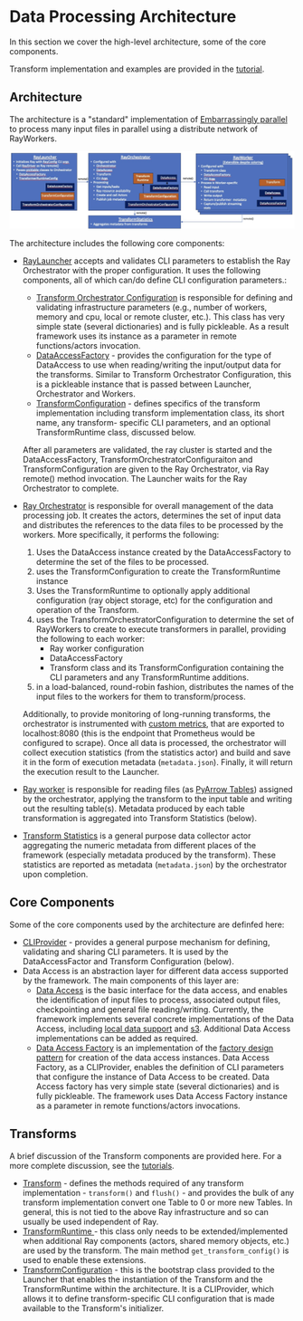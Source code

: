 # Data Processing Architecture

In this section we cover the high-level architecture, some of the core components.  

Transform implementation and examples are provided in the [tutorial](transform-tutorials.md).

## Architecture

The architecture is a "standard" implementation of [Embarrassingly parallel](https://en.wikipedia.org/wiki/Embarrassingly_parallel) to
process many input files in parallel using a distribute network of RayWorkers.

![Processing Architecture](processing-architecture.jpg)

The architecture includes the following core components: 

* [RayLauncher](../src/data_processing/runtime/ray/transform_launcher.py) accepts and validates 
 CLI parameters to establish the Ray Orchestrator with the proper configuration. 
It uses the following components, all of which can/do define CLI configuration parameters.:
    * [Transform Orchestrator Configuration](../src/data_processing/runtime/ray/transform_orchestrator_configuration.py) is responsible 
     for defining and validating infrastructure parameters 
     (e.g., number of workers, memory and cpu, local or remote cluster, etc.). This class has very simple state
     (several dictionaries) and is fully pickleable. As a result framework uses its instance as a
     parameter in remote functions/actors invocation.
    * [DataAccessFactory](../src/data_processing/data_access/data_access_factory.py) - provides the
      configuration for the type of DataAccess to use when reading/writing the input/output data for
      the transforms.  Similar to Transform Orchestrator Configuration, this is a pickleable
      instance that is passed between Launcher, Orchestrator and Workers.
    * [TransformConfiguration](../src/data_processing/runtime/ray/transform_runtime.py) - defines specifics
      of the transform implementation including transform implementation class, its short name, any transform-
      specific CLI parameters, and an optional TransformRuntime class, discussed below. 
     
    After all parameters are validated, the ray cluster is started and the DataAccessFactory, TransformOrchestratorConfiguraiton
    and TransformConfiguration are given to the Ray Orchestrator, via Ray remote() method invocation.
    The Launcher waits for the Ray Orchestrator to complete.
* [Ray Orchestrator](../src/data_processing/runtime/ray/transform_orchestrator.py) is responsible for overall management of
  the data processing job. It creates the actors, determines the set of input data and distributes the 
  references to the data files to be processed by the workers. More specifically, it performs the following:
  1. Uses the DataAccess instance created by the DataAccessFactory to determine the set of the files 
  to be processed.  
  2. uses the TransformConfiguration to create the TransformRuntime instance 
  3. Uses the TransformRuntime to optionally apply additional configuration (ray object storage, etc) for the configuration
  and operation of the Transform.
  3. uses the TransformOrchestratorConfiguration to determine the set of RayWorkers to create
  to execute transformers in parallel, providing the following to each worker:
      * Ray worker configuration
      * DataAccessFactory 
      * Transform class and its TransformConfiguration containing the CLI parameters and any TransformRuntime additions.
  4. in a load-balanced, round-robin fashion, distributes the names of the input files to the workers for them to transform/process.
   
  Additionally, to provide monitoring of long-running transforms, the orchestrator is instrumented with 
  [custom metrics](https://docs.ray.io/en/latest/ray-observability/user-guides/add-app-metrics.html), that are exported to localhost:8080 (this is the endpoint that 
  Prometheus would be configured to scrape).
  Once all data is processed, the orchestrator will collect execution statistics (from the statistics actor) 
  and build and save it in the form of execution metadata (`metadata.json`). Finally, it will return the execution 
  result to the Launcher.
* [Ray worker](../src/data_processing/runtime/ray/transform_table_processor.py) is responsible for 
reading files (as [PyArrow Tables](https://levelup.gitconnected.com/deep-dive-into-pyarrow-understanding-its-features-and-benefits-2cce8b1466c8))
assigned by the orchestrator, applying the transform to the input table and writing out the 
resulting table(s).  Metadata produced by each table transformation is aggregated into
Transform Statistics (below).
* [Transform Statistics](../src/data_processing/runtime/ray/transform_statistics.py) is a general 
purpose data collector actor aggregating the numeric metadata from different places of 
the framework (especially metadata produced by the transform).
These statistics are reported as metadata (`metadata.json`) by the orchestrator upon completion.

## Core Components
Some of the core components used by the architecture are definfed here:

* [CLIProvider](../src/data_processing/utils/cli_utils.py) - provides a general purpose
  mechanism for defining, validating and sharing CLI parameters. 
  It is used by the DataAccessFactor and Transform Configuration (below).
* Data Access is an abstraction layer for different data access supported by the framework. The main components
  of this layer are:
  * [Data Access](../src/data_processing/data_access/data_access.py) is the basic interface for the data access, and enables the identification of 
  input files to process, associated output files, checkpointing and general file reading/writing.
    Currently, the framework implements several concrete implementations of the Data Access, including
    [local data support](../src/data_processing/data_access/data_access_local.py) and
    [s3](../src/data_processing/data_access/data_access_s3.py). Additional Data Access implementations can be added as required.
  * [Data Access Factory](../src/data_processing/data_access/data_access_factory.py) is an implementation of the 
    [factory design pattern](https://www.pentalog.com/blog/design-patterns/factory-method-design-pattern/) for creation
    of the data access instances. Data Access Factory, as a CLIProvider,  enables the definition of CLI 
    parameters that configure the instance of Data Access to be created. Data Access factory has very simple state 
    (several dictionaries) and is fully pickleable. The framework uses Data Access Factory instance as a 
    parameter in remote functions/actors invocations.

 
## Transforms
A brief discussion of the Transform components are provided here.
For a more complete discussion, see the [tutorials](transform-tutorials.md).

* [Transform](../src/data_processing/transform/table_transform.py) - defines the methods required
of any transform implementation - `transform()` and `flush()` - and provides the bulk of any transform implementation
convert one Table to 0 or more new Tables.   In general, this is not tied to the above Ray infrastructure 
and so can usually be used independent of Ray. 
* [TransformRuntime ](../src/data_processing/runtime/ray/transform_runtime.py) - this class only needs to be
extended/implemented when additional Ray components (actors, shared memory objects, etc.) are used
by the transform. The main method `get_transform_config()` is used to enable these extensions.
* [TransformConfiguration](../src/data_processing/runtime/ray/transform_runtime.py) - this is the bootstrap
  class provided to the Launcher that enables the instantiation of the Transform and the TransformRuntime within
  the architecture.  It is a CLIProvider, which allows it to define transform-specific CLI configuration
  that is made available to the Transform's initializer.
 


